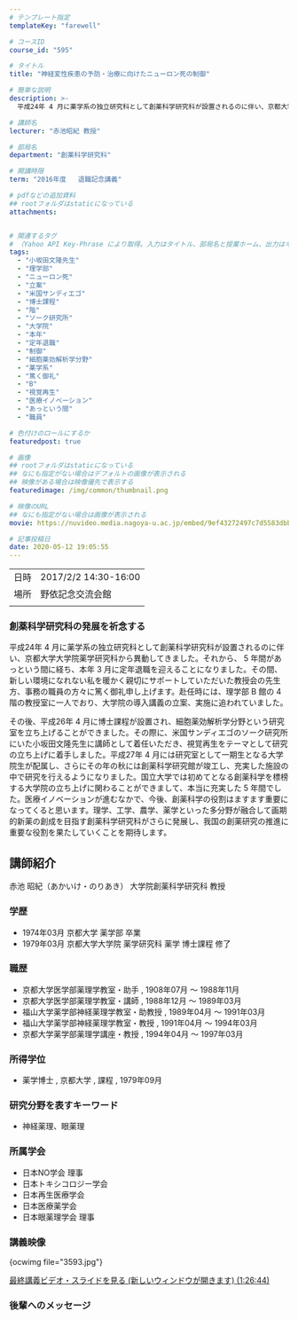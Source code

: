 ```yaml
---
# テンプレート指定
templateKey: "farewell"

# コースID
course_id: "595"

# タイトル
title: "神経変性疾患の予防・治療に向けたニューロン死の制御"

# 簡単な説明
description: >-
  平成24年 4 月に薬学系の独立研究科として創薬科学研究科が設置されるのに伴い、京都大学大学院薬学研究科から異動してきました。それから、 5 年間があっという間に経ち、本年 3 月に定年退職を迎えることになりました。その間、新しい環境になれない私を暖かく親切にサポートしていただいた教授会の先生方、事務の職員の方々に篤く御礼申し上げます。赴任時には、理学部 B 館の 4 階の教授室に一人でおり、 ....

# 講師名
lecturer: "赤池昭紀 教授"

# 部局名
department: "創薬科学研究科"

# 開講時限
term: "2016年度	退職記念講義"

# pdfなどの追加資料
## rootフォルダはstaticになっている
attachments:


# 関連するタグ
# （Yahoo API Key-Phrase により取得。入力はタイトル、部局名と授業ホーム、出力はキーフレーズ（tags））
tags:
  - "小坂田文隆先生"
  - "理学部"
  - "ニューロン死"
  - "立案"
  - "米国サンディエゴ"
  - "博士課程"
  - "階"
  - "ソーク研究所"
  - "大学院"
  - "本年"
  - "定年退職"
  - "制御"
  - "細胞薬効解析学分野"
  - "薬学系"
  - "篤く御礼"
  - "B"
  - "視覚再生"
  - "医療イノベーション"
  - "あっという間"
  - "職員"

# 色付けのロールにするか
featuredpost: true

# 画像
## rootフォルダはstaticになっている
## なにも指定がない場合はデフォルトの画像が表示される
## 映像がある場合は映像優先で表示する
featuredimage: /img/common/thumbnail.png

# 映像のURL
## なにも指定がない場合は画像が表示される
movie: https://nuvideo.media.nagoya-u.ac.jp/embed/9ef43272497c7d5583dbb3664564b942bf069c7b

# 記事投稿日
date: 2020-05-12 19:05:55
---
```


|   |   |
|---|---|
| 日時 | 2017/2/2  14:30-16:00 |
| 場所 | 野依記念交流会館 |
|   |   |


### 創薬科学研究科の発展を祈念する

平成24年 4 月に薬学系の独立研究科として創薬科学研究科が設置されるのに伴い、京都大学大学院薬学研究科から異動してきました。それから、 5 年間があっという間に経ち、本年 3 月に定年退職を迎えることになりました。その間、新しい環境になれない私を暖かく親切にサポートしていただいた教授会の先生方、事務の職員の方々に篤く御礼申し上げます。赴任時には、理学部 B 館の 4 階の教授室に一人でおり、大学院の導入講義の立案、実施に追われていました。

その後、平成26年 4 月に博士課程が設置され、細胞薬効解析学分野という研究室を立ち上げることができました。その際に、米国サンディエゴのソーク研究所にいた小坂田文隆先生に講師として着任いただき、視覚再生をテーマとして研究の立ち上げに着手しました。平成27年 4 月には研究室として一期生となる大学院生が配属し、さらにその年の秋には創薬科学研究館が竣工し、充実した施設の中で研究を行えるようになりました。国立大学では初めてとなる創薬科学を標榜する大学院の立ち上げに関わることができまして、本当に充実した 5 年間でした。医療イノベーションが進むなかで、今後、創薬科学の役割はますます重要になってくると思います。理学、工学、農学、薬学といった多分野が融合して画期的新薬の創成を目指す創薬科学研究科がさらに発展し、我国の創薬研究の推進に重要な役割を果たしていくことを期待します。


## 講師紹介

赤池 昭紀（あかいけ・のりあき） 大学院創薬科学研究科 教授

### 学歴

* 1974年03月 京都大学 薬学部 卒業
* 1979年03月 京都大学大学院 薬学研究科 薬学 博士課程 修了

### 職歴

* 京都大学医学部薬理学教室・助手 , 1908年07月 ～ 1988年11月
* 京都大学医学部薬理学教室・講師 , 1988年12月 ～ 1989年03月
* 福山大学薬学部神経薬理学教室・助教授 , 1989年04月 ～ 1991年03月
* 福山大学薬学部神経薬理学教室・教授 , 1991年04月 ～ 1994年03月
* 京都大学薬学部薬理学講座・教授 , 1994年04月 ～ 1997年03月

### 所得学位

* 薬学博士 , 京都大学 , 課程 , 1979年09月

### 研究分野を表すキーワード

* 神経薬理、眼薬理

### 所属学会

* 日本NO学会 理事
* 日本トキシコロジー学会
* 日本再生医療学会
* 日本医療薬学会
* 日本眼薬理学会 理事


### 講義映像

{ocwimg file="3593.jpg"}

[最終講義ビデオ・スライドを見る (新しいウィンドウが開きます) (1:26:44)](https://nuvideo.media.nagoya-u.ac.jp/embed/9ef43272497c7d5583dbb3664564b942bf069c7b)

### 後輩へのメッセージ

<a target="blank" href="https://nuvideo.media.nagoya-u.ac.jp/embed/ba77158d3d0d92395feb82bdb6406c4ad41e2021" width="640" height="360" frameborder="0" allowfullscreen></iframe>
-----